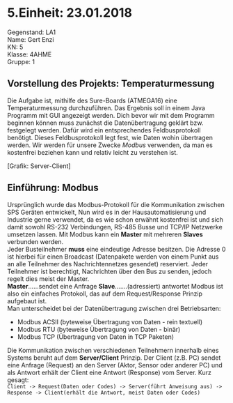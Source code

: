 # 5.Einheit: 23.01.2018

Gegenstand: LA1  
Name: Gert Enzi  
KN: 5  
Klasse: 4AHME  
Gruppe: 1  

## Vorstellung des Projekts: Temperaturmessung  
Die Aufgabe ist, mithilfe des Sure-Boards (ATMEGA16) eine Temperaturmessung durchzuführen. Das Ergebnis soll in einem Java Programm 
mit GUI angezeigt werden. Dich bevor wir mit dem Programm beginnen können muss zunächst die Datenübertragung geklärt bzw. festgelegt 
werden. Dafür wird ein entsprechendes Feldbusprotokoll benötigt. Dieses Feldbusprotokoll legt fest, wie Daten wohin übertragen werden.
Wir werden für unsere Zwecke *Modbus* verwenden, da man es kostenfrei beziehen kann und relativ leicht zu verstehen ist.

[Grafik: Server-Client]

## Einführung: Modbus
Ursprünglich wurde das Modbus-Protokoll für die Kommunikation zwischen SPS Geräten entwickelt, Nun wird es in der Hausautomatisierung
und Industrie gerne verwendet, da es wie schon erwähnt kostenfrei ist und sich damit sowohl RS-232 Verbindungen, RS-485 Busse und 
TCP/IP Netzwerke umsetzen lassen. 
Mit Modbus kann ein **Master** mit mehreren **Slaves** verbunden werden.  
Jeder Busteilnehmer **muss** eine eindeutige Adresse besitzen. Die Adresse 0 ist hierbei für einen Broadcast (Datenpakete werden von
einem Punkt aus an alle Teilnehmer des Nachrichtennetzes gesendet) reserviert. Jeder Teilnehmer ist berechtigt, Nachrichten über den Bus 
zu senden, jedoch regelt dies meist der Master.  
**Master**......sendet eine Anfrage
**Slave**.......(adressiert) antwortet
Modbus ist also ein einfaches Protokoll, das auf dem Request/Response Prinzip aufgebaut ist.  
Man unterscheidet bei der Datenübertragung zwischen drei Betriebsarten:  
* Modbus ACSII (byteweise Übertragung von Daten - rein textuell)
* Modbus RTU   (byteweise Übertragung von Daten - binär)
* Modbus TCP   (Übertragung von Daten in TCP Paketen)
    
Die Kommunikation zwischen verschiedenen Teilnehmern innerhalb eines Systems beruht auf dem **Server/Client** Prinzip. Der Client (z.B. PC)
sendet eine Anfrage (Request) an den Server (Aktor, Sensor oder anderer PC) und als Antwort erhält der Client eine Antwort (Response) vom
Server. Kurz gesagt:  
```Client -> Request(Daten oder Codes) -> Server(führt Anweisung aus) -> Response -> Client(erhält die Antwort, meist Daten oder Codes)```
  

  
